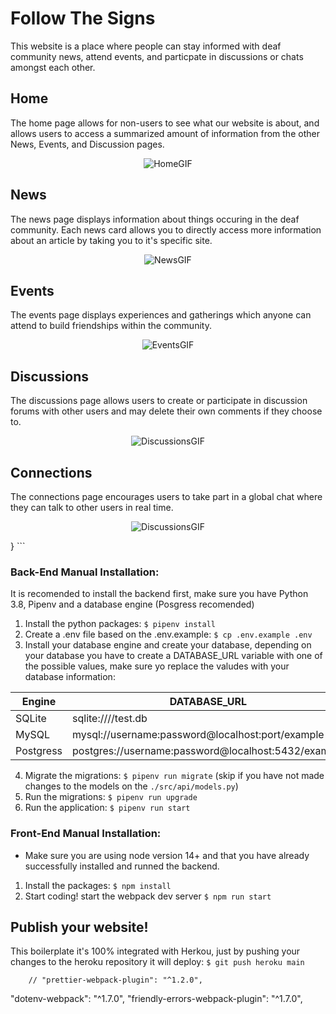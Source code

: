 # Follow The Signs

This website is a place where people can stay informed with deaf community news, attend events, and particpate in discussions or chats amongst each other.

## Home

The home page allows for non-users to see what our website is about, and allows users to access a summarized amount of information from the other News, Events, and Discussion pages.

<p align="center">
  <img src="https://photos.app.goo.gl/yK1XYFoZaJ9r8ofR6" alt="HomeGIF"/>
</p>

## News

The news page displays information about things occuring in the deaf community. Each news card allows you to directly access more information about an article by taking you to it's specific site.

<p align="center">
  <img src="https://media.giphy.com/media/txIngpIXB4m8IlAp58/giphy.gif" alt="NewsGIF"/>
</p>

## Events

The events page displays experiences and gatherings which anyone can attend to build friendships within the community.

<p align="center">
  <img src="https://media.giphy.com/media/HUIvvGdpjkkCTZxoDY/giphy.gif" alt="EventsGIF"/>
</p>

## Discussions

The discussions page allows users to create or participate in discussion forums with other users and may delete their own comments if they choose to.

<p align="center">
  <img src="https://media.giphy.com/media/4juyeTI7EplDNbK0Zt/giphy.gif" alt="DiscussionsGIF"/>
</p>

## Connections

The connections page encourages users to take part in a global chat where they can talk to other users in real time.

<p align="center">
  <img src="https://media.giphy.com/media/JvnJOm9PcbbTQmClCl/giphy.gif" alt="DiscussionsGIF"/>
</p>
}
```

### Back-End Manual Installation:

It is recomended to install the backend first, make sure you have Python 3.8, Pipenv and a database engine (Posgress recomended)

1. Install the python packages: `$ pipenv install`
2. Create a .env file based on the .env.example: `$ cp .env.example .env`
3. Install your database engine and create your database, depending on your database you have to create a DATABASE_URL variable with one of the possible values, make sure yo replace the valudes with your database information:

| Engine	| DATABASE_URL 						|
| ------------- | ----------------------------------------------------- |
| SQLite	| sqlite:////test.db	 				|
| MySQL		| mysql://username:password@localhost:port/example	|
| Postgress	| postgres://username:password@localhost:5432/example 	|

4. Migrate the migrations: `$ pipenv run migrate` (skip if you have not made changes to the models on the `./src/api/models.py`)
5. Run the migrations: `$ pipenv run upgrade`
6. Run the application: `$ pipenv run start`


### Front-End Manual Installation:

- Make sure you are using node version 14+ and that you have already successfully installed and runned the backend.

1. Install the packages: `$ npm install`
2. Start coding! start the webpack dev server `$ npm run start`

## Publish your website!

This boilerplate it's 100% integrated with Herkou, just by pushing your changes to the heroku repository it will deploy: `$ git push heroku main`


		// "prettier-webpack-plugin": "^1.2.0",
"dotenv-webpack": "^1.7.0",
		"friendly-errors-webpack-plugin": "^1.7.0",
